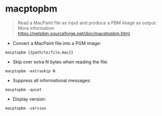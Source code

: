 # macptopbm

> Read a MacPaint file as input and produce a PBM image as output.
> More information: <https://netpbm.sourceforge.net/doc/macptopbm.html>.

- Convert a MacPaint file into a PGM image:
  
`macptopbm {{path/to/file.mac}}`

- Skip over extra N bytes when reading the file:

`macptopbm -extraskip N`

- Suppress all informational messages:

`macptopbm -quiet`

- Display version:

`macptopbm -version`
